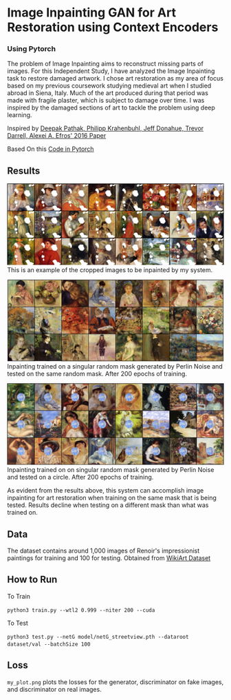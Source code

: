 # Image Inpainting GAN for Art Restoration using Context Encoders
### Using Pytorch

The problem of Image Inpainting aims to reconstruct missing parts of images. For this Independent Study, I have analyzed the Image Inpainting task to restore damaged artwork. I chose art restoration as my area of focus based on my previous coursework studying medieval art when I studied abroad in Siena, Italy. Much of the art produced during that period was made with fragile plaster, which is subject to damage over time. I was inspired by the damaged sections of art to tackle the problem using deep learning. 

Inspired by [Deepak Pathak, Philipp Krahenbuhl, Jeff Donahue, Trevor Darrell, Alexei A. Efros' 2016 Paper](https://arxiv.org/abs/1604.07379)

Based On this [Code in Pytorch](https://github.com/BoyuanJiang/context_encoder_pytorch/tree/master)

## Results

![Cropped Images](cropped.png)
This is an example of the cropped images to be inpainted by my system.


![Same Masks](single_mask.png)
Inpainting trained on a singular random mask generated by Perlin Noise and tested on the same random mask. After 200 epochs of training. 


![Different Masks](diff_masks.png)
Inpainting trained on on singular random mask generated by Perlin Noise and tested on a circle. After 200 epochs of training. 

As evident from the results above, this system can accomplish image inpainting for art restoration when training on the same mask that is being tested. Results decline when testing on a different mask than what was trained on. 

## Data
The dataset contains around 1,000 images of Renoir's impressionist paintings for training and 100 for testing. Obtained from [WikiArt Dataset](https://github.com/cs-chan/ArtGAN/tree/master/WikiArt%20Dataset) 

## How to Run
To Train

`python3 train.py --wtl2 0.999 --niter 200 --cuda`

To Test 

`python3 test.py --netG model/netG_streetview.pth --dataroot dataset/val --batchSize 100`

## Loss
`my_plot.png` plots the losses for the generator, discriminator on fake images, and discriminator on real images. 
